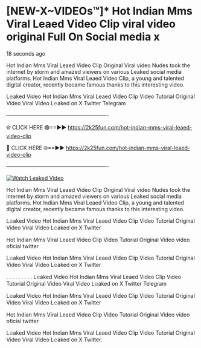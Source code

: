 # [NEW-X~VIDEOs™]* Hot Indian Mms Viral Leaed Video Clip viral video original Full On Social media x

18 seconds ago

Hot Indian Mms Viral Leaed Video Clip Original Viral video Nudes took the internet by storm and amazed viewers on various Leaked social media platforms. Hot Indian Mms Viral Leaed Video Clip, a young and talented digital creator, recently became famous thanks to this interesting video.

L𝚎aked Video Hot Indian Mms Viral Leaed Video Clip Video Tutorial Original Video Viral Video L𝚎aked on X Twitter Telegram

———————————————————-

🌐 CLICK HERE 🟢==►► https://2k25fun.com/hot-indian-mms-viral-leaed-video-clip

🔴 CLICK HERE 🌐==►► https://2k25fun.com/hot-indian-mms-viral-leaed-video-clip

———————————————————-

[![Watch Leaked Video](https://miro.medium.com/v2/resize:fit:828/format:webp/1*cilzJN44JGOrTw9NJCrNHA.gif "Watch Leaked Video")](https://2k25fun.com/hot-indian-mms-viral-leaed-video-clip)

Hot Indian Mms Viral Leaed Video Clip Original Viral video Nudes took the internet by storm and amazed viewers on various Leaked social media platforms. Hot Indian Mms Viral Leaed Video Clip, a young and talented digital creator, recently became famous thanks to this interesting video.

L𝚎aked Video Hot Indian Mms Viral Leaed Video Clip Video Tutorial Original Video Viral Video L𝚎aked on X Twitter

Hot Indian Mms Viral Leaed Video Clip Video Tutorial Original Video video oficial twitter

L𝚎aked Video Hot Indian Mms Viral Leaed Video Clip Video Tutorial Original Video Viral Video L𝚎aked on X Twitter

. . . . . . . . . L𝚎aked Video Hot Indian Mms Viral Leaed Video Clip Video Tutorial Original Video Viral Video L𝚎aked on X Twitter Telegram

L𝚎aked Video Hot Indian Mms Viral Leaed Video Clip Video Tutorial Original Video Viral Video L𝚎aked on X Twitter

Hot Indian Mms Viral Leaed Video Clip Video Tutorial Original Video video oficial twitter

L𝚎aked Video Hot Indian Mms Viral Leaed Video Clip Video Tutorial Original Video Viral Video L𝚎aked on X Twitter.
